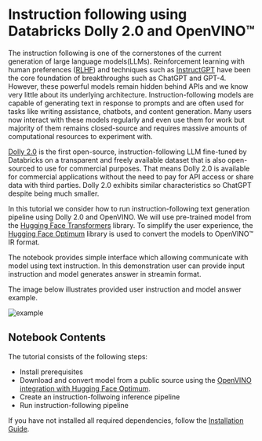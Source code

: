 # Instruction following using Databricks Dolly 2.0 and OpenVINO™

The instruction following is one of the cornerstones of the current generation of large language models(LLMs). Reinforcement learning with human preferences ([RLHF](https://arxiv.org/abs/1909.08593)) and techniques such as [InstructGPT](https://arxiv.org/abs/2203.02155) have been the core foundation of breakthroughs such as ChatGPT and GPT-4. However, these powerful models remain hidden behind APIs and we know very little about its underlying architecture. Instruction-following models are capable of generating text in response to prompts and are often used for tasks like writing assistance, chatbots, and content generation. Many users now interact with these models regularly and even use them for work but majority of them remains closed-source and requires massive amounts of computational resources to experiment with.

[Dolly 2.0](https://www.databricks.com/blog/2023/04/12/dolly-first-open-commercially-viable-instruction-tuned-llm) is the first open-source, instruction-following LLM fine-tuned by Databricks on a transparent and freely available dataset that is also open-sourced to use for commercial purposes. That means Dolly 2.0 is available for commercial applications without the need to pay for API access or share data with third parties. Dolly 2.0 exhibits similar characteristics so ChatGPT despite being much smaller.

In this tutorial we consider how to run instruction-following text generation pipeline using Dolly 2.0 and OpenVINO. We will use pre-trained model from the [Hugging Face Transformers](https://huggingface.co/docs/transformers/index) library. To simplify the user experience, the [Hugging Face Optimum](https://huggingface.co/docs/optimum) library is used to convert the models to OpenVINO™ IR format.

The notebook provides simple interface which allowing communicate with model using text instruction. In this demonstration user can provide input instruction and model generates answer in streamin format.

The image below illustrates provided user instruction and model answer example.

![example](https://user-images.githubusercontent.com/29454499/237175794-51e5d9d2-6104-4cf9-972e-56c99e177388.png)


## Notebook Contents

The tutorial consists of the following steps:

- Install prerequisites
- Download and convert model from a public source using the [OpenVINO integration with Hugging Face Optimum](https://huggingface.co/blog/openvino).
- Create an instruction-follwoing inference pipeline
- Run instruction-following pipeline


If you have not installed all required dependencies, follow the [Installation Guide](../../README.md).